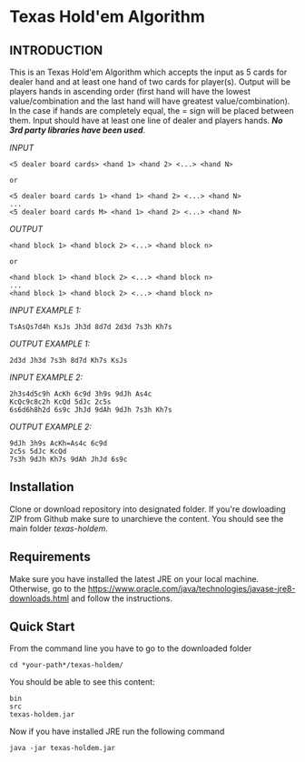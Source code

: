 # Texas Hold'em Algorithm

## INTRODUCTION
This is an Texas Hold'em Algorithm which accepts the input as 5 cards for dealer hand and at least one hand of two cards for player(s). 
Output will be players hands in ascending order (first hand will have the lowest value/combination and the last hand will have greatest value/combination).
In the case if hands are completely equal, the = sign will be placed between them. Input should have at least one line of dealer and players hands.
***No 3rd party libraries have been used***.

*INPUT*
```
<5 dealer board cards> <hand 1> <hand 2> <...> <hand N>

or

<5 dealer board cards 1> <hand 1> <hand 2> <...> <hand N>
...
<5 dealer board cards M> <hand 1> <hand 2> <...> <hand N>
```

*OUTPUT*
```
<hand block 1> <hand block 2> <...> <hand block n>

or

<hand block 1> <hand block 2> <...> <hand block n>
...
<hand block 1> <hand block 2> <...> <hand block n>
```

*INPUT EXAMPLE 1:*
```
TsAsQs7d4h KsJs Jh3d 8d7d 2d3d 7s3h Kh7s
```
*OUTPUT EXAMPLE 1:*
```
2d3d Jh3d 7s3h 8d7d Kh7s KsJs
```

*INPUT EXAMPLE 2:*
```
2h3s4d5c9h AcKh 6c9d 3h9s 9dJh As4c 
KcQc9c8c2h KcQd 5dJc 2c5s
6s6d6h8h2d 6s9c JhJd 9dAh 9dJh 7s3h Kh7s
```
*OUTPUT EXAMPLE 2:*
```
9dJh 3h9s AcKh=As4c 6c9d
2c5s 5dJc KcQd
7s3h 9dJh Kh7s 9dAh JhJd 6s9c
```

## Installation
Clone or download repository into designated folder. If you're dowloading ZIP from Github make sure to unarchieve the content.
You should see the main folder *texas-holdem*.

## Requirements 
Make sure you have installed the latest JRE on your local machine. Otherwise, go to the https://www.oracle.com/java/technologies/javase-jre8-downloads.html and follow the instructions.

## Quick Start
From the command line you have to go to the downloaded folder
```
cd *your-path*/texas-holdem/
```
You should be able to see this content:
```
bin      
src                 
texas-holdem.jar
```
Now if you have installed JRE run the following command
```
java -jar texas-holdem.jar
```
